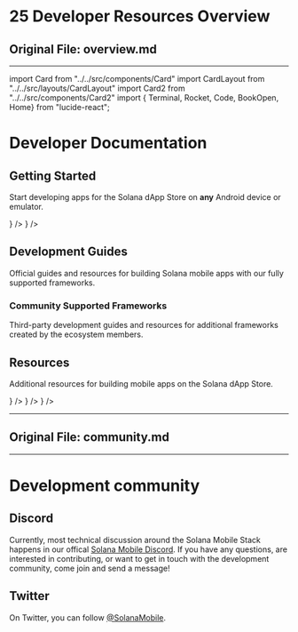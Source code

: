 # 25 Developer Resources Overview

## Original File: overview.md
---
import Card from "../../src/components/Card"
import CardLayout from "../../src/layouts/CardLayout"
import Card2 from "../../src/components/Card2"
import { Terminal, Rocket, Code, BookOpen, Home} from "lucide-react";


# Developer Documentation

## Getting Started

Start developing apps for the Solana dApp Store on **any** Android device or emulator.

<CardLayout autoFitEnabled={true}>
    <Card2
        to="/react-native/quickstart"
        header={{
            label: "Quickstart",
            translateId: "quickstart-header",
        }}
        body={{
            label: "Launch a mobile app using the Solana Mobile Expo Template.",
            translateId: "quickstart-body",
        }}
        iconComponent={<Rocket size={24} />}
    />
    <Card2
        to="/developers/development-setup"
        header={{
            label: "Development Setup",
            translateId: "development-setup-header",
        }}
        body={{
            label: "Set up your environment for Solana mobile development.",
            translateId: "development-setup-body",
        }}
        iconComponent={<Terminal size={24} />}
    />
</CardLayout>

## Development Guides

Official guides and resources for building Solana mobile apps with our fully supported frameworks.

<CardLayout autoFitEnabled={true}>
    <Card2
        to="/react-native/overview"
        header={{
            label: "React Native",
            translateId: "react-native",
        }}
        body={{
            label: "Build mobile apps with JavaScript and reuse familiar Solana web libraries.",
            translateId: "react-native-body",
        }}
        iconPath="img/react-native-96.svg"
    />
    <Card2
        to="/android-native/overview"
        header={{
            label: "Kotlin",
            translateId: "android-native",
        }}
        body={{
            label: "Create high-performance native apps with full Android capabilities.",
            translateId: "android-native-body",
        }}
        iconPath="img/kotlin-icon-32.svg"
    />
</CardLayout>

### Community Supported Frameworks

Third-party development guides and resources for additional frameworks created by the ecosystem members.

<CardLayout autoFitEnabled={true}>
    <Card2
        to="/flutter/overview"
        header={{
            label: "Flutter",
            translateId: "flutter-headr",
        }}
        body={{
            label: "Third-party resources and SDKs for Solana Flutter development.",
            translateId: "learn-programs",
        }}
        iconPath="img/flutter-icon.svg"
    />
    <Card2
        to="/unity/unity_sdk"
        header={{
            label: "Unity",
            translateId: "unity-header",
        }}
        body={{
            label: "Third-party resources and SDKs for Solana Unity development.",
            translateId: "unity-setup-body",
        }}
        iconPath="img/unity-logo.png"
    />
    <Card2
        to="/unreal/unreal_sdk"
        header={{
            label: "Unreal Engine",
            translateId: "unreal-header",
        }}
        body={{
            label: "Third-party resources and SDKs for Solana Unreal development.",
            translateId: "unreal-header-body",
        }}
        iconPath="img/unreal-logo.png"
    />
</CardLayout>


## Resources

Additional resources for building mobile apps on the Solana dApp Store.

<CardLayout autoFitEnabled={true}>
    <Card2
        to="/sample-apps/sample_app_overview"
        header={{
            label: "Sample Apps",
            translateId: "mobile-wallet-adapter-header",
        }}
        body={{
            label: "Browse reference apps to jumpstart your development.",
            translateId: "mobile-wallet-adapter-body",
        }}
        iconComponent={<Code size={24} />}
    />
    <Card2
        to="/dapp-publishing/overview"
        header={{
            label: "dApp Store",
            translateId: "dapp-store-card-header",
        }}
        body={{
            label: "Publish your app on the Solana dApp Store.",
            translateId: "dapp-store-card-body",
        }}
        iconComponent={<Home size={24} />}
    />
    <Card2
        to="/reference/overview"
        header={{
            label: "API Reference",
            translateId: "api-reference-header",
        }}
        body={{
            label: "Explore comprehensive SDK and API documentation.",
            translateId: "api-reference-body",
        }}
        iconComponent={<BookOpen size={24} />}
    />
</CardLayout>

---

## Original File: community.md
---
# Development community

## Discord

Currently, most technical discussion around the Solana Mobile Stack happens in our offical [Solana Mobile Discord](https://discord.gg/solanamobile).
If you have any questions, are interested in contributing, or want to get in touch with the development community, come join and send a message!

## Twitter

On Twitter, you can follow [@SolanaMobile](https://twitter.com/solanamobile).